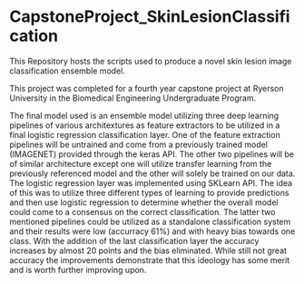 # CapstoneProject_SkinLesionClassification

This Repository hosts the scripts used to produce a novel skin lesion image classification ensemble model.

This project was completed for a fourth year capstone project at Ryerson University in the Biomedical Engineering Undergraduate Program.

The final model used is an ensemble model utilizing three deep learning pipelines of various architextures as feature extractors to be utilized in a final logistic regression classification layer. One of the feature extraction pipelines will be untrained and come from a previously trained model (IMAGENET) provided through the keras API. The other two pipelines will be of similar architecture except one will utilize transfer learning from the previously referenced model and the other will solely be trained on our data. The logistic regression layer was implemented using SKLearn API.  The idea of this was to utilize three different types of learning to provide predictions and then use logistic regression to determine whether the overall model could come to a consensus on the correct classification.  The latter two mentioned pipelines could be utilized as a standalone classification system and their results were low (accurracy 61%) and with heavy bias towards one class. With the addition of the last classification layer the accuracy increases by almost 20 points and the bias eliminated. While still not great accuracy the improvements demonstrate that this ideology has some merit and is worth further improving upon.
